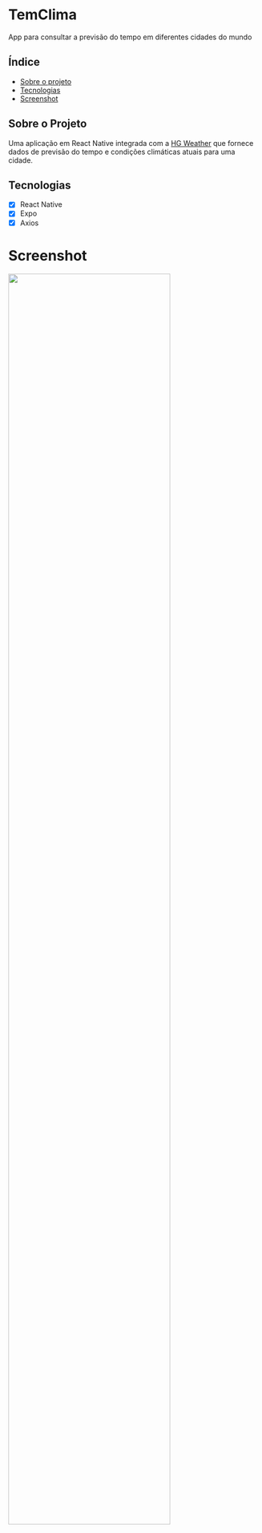 # TemClima
App para consultar a previsão do tempo em diferentes cidades do mundo

## Índice
* [Sobre o projeto](#sobre-o-projeto)
* [Tecnologias](#tecnologias)
* [Screenshot](#screenshot)

## Sobre o Projeto 
Uma aplicação em React Native integrada com a <a href="https://hgbrasil.com/status/weather">HG Weather</a> que fornece dados de previsão do tempo e condições climáticas atuais para uma cidade.

## Tecnologias

- [x] React Native
- [x] Expo
- [x] Axios

# Screenshot
<img width="80%" src="temclima.gif">
